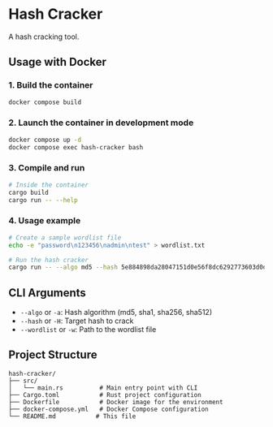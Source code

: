 # Hash Cracker

A hash cracking tool.

## Usage with Docker

### 1. Build the container
```bash
docker compose build
```

### 2. Launch the container in development mode
```bash
docker compose up -d
docker compose exec hash-cracker bash
```

### 3. Compile and run
```bash
# Inside the container
cargo build
cargo run -- --help
```

### 4. Usage example
```bash
# Create a sample wordlist file
echo -e "password\n123456\nadmin\ntest" > wordlist.txt

# Run the hash cracker
cargo run -- --algo md5 --hash 5e884898da28047151d0e56f8dc6292773603d0d6aabbdd62a11ef721d1542d8 --wordlist wordlist.txt
```

## CLI Arguments

- `--algo` or `-a`: Hash algorithm (md5, sha1, sha256, sha512)
- `--hash` or `-H`: Target hash to crack
- `--wordlist` or `-w`: Path to the wordlist file

## Project Structure

```
hash-cracker/
├── src/
│   └── main.rs          # Main entry point with CLI
├── Cargo.toml           # Rust project configuration
├── Dockerfile           # Docker image for the environment
├── docker-compose.yml   # Docker Compose configuration
└── README.md           # This file
``` 